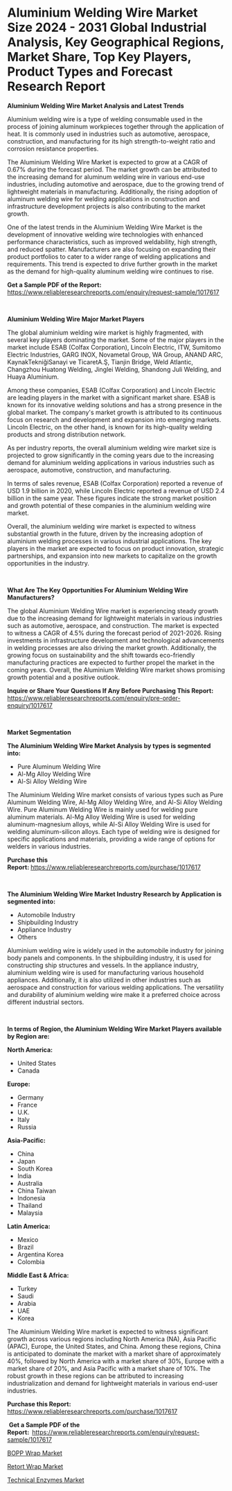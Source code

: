 <p><h1>Aluminium Welding Wire Market Size 2024 - 2031 Global Industrial Analysis, Key Geographical Regions, Market Share, Top Key Players, Product Types and Forecast Research Report</h1></p><p><strong>Aluminium Welding Wire Market Analysis and Latest Trends</strong></p>
<p><p>Aluminium welding wire is a type of welding consumable used in the process of joining aluminum workpieces together through the application of heat. It is commonly used in industries such as automotive, aerospace, construction, and manufacturing for its high strength-to-weight ratio and corrosion resistance properties.</p><p>The Aluminium Welding Wire Market is expected to grow at a CAGR of 0.67% during the forecast period. The market growth can be attributed to the increasing demand for aluminum welding wire in various end-use industries, including automotive and aerospace, due to the growing trend of lightweight materials in manufacturing. Additionally, the rising adoption of aluminum welding wire for welding applications in construction and infrastructure development projects is also contributing to the market growth.</p><p>One of the latest trends in the Aluminium Welding Wire Market is the development of innovative welding wire technologies with enhanced performance characteristics, such as improved weldability, high strength, and reduced spatter. Manufacturers are also focusing on expanding their product portfolios to cater to a wider range of welding applications and requirements. This trend is expected to drive further growth in the market as the demand for high-quality aluminum welding wire continues to rise.</p></p>
<p><strong>Get a Sample PDF of the Report:&nbsp;</strong> <a href="https://www.reliableresearchreports.com/enquiry/request-sample/1017617">https://www.reliableresearchreports.com/enquiry/request-sample/1017617</a></p>
<p>&nbsp;</p>
<p><strong>Aluminium Welding Wire Major Market Players</strong></p>
<p><p>The global aluminium welding wire market is highly fragmented, with several key players dominating the market. Some of the major players in the market include ESAB (Colfax Corporation), Lincoln Electric, ITW, Sumitomo Electric Industries, GARG INOX, Novametal Group, WA Group, ANAND ARC, KaynakTekniğiSanayi ve TicaretA.Ş, Tianjin Bridge, Weld Atlantic, Changzhou Huatong Welding, Jinglei Welding, Shandong Juli Welding, and Huaya Aluminium.</p><p>Among these companies, ESAB (Colfax Corporation) and Lincoln Electric are leading players in the market with a significant market share. ESAB is known for its innovative welding solutions and has a strong presence in the global market. The company's market growth is attributed to its continuous focus on research and development and expansion into emerging markets. Lincoln Electric, on the other hand, is known for its high-quality welding products and strong distribution network.</p><p>As per industry reports, the overall aluminium welding wire market size is projected to grow significantly in the coming years due to the increasing demand for aluminium welding applications in various industries such as aerospace, automotive, construction, and manufacturing.</p><p>In terms of sales revenue, ESAB (Colfax Corporation) reported a revenue of USD 1.9 billion in 2020, while Lincoln Electric reported a revenue of USD 2.4 billion in the same year. These figures indicate the strong market position and growth potential of these companies in the aluminium welding wire market.</p><p>Overall, the aluminium welding wire market is expected to witness substantial growth in the future, driven by the increasing adoption of aluminium welding processes in various industrial applications. The key players in the market are expected to focus on product innovation, strategic partnerships, and expansion into new markets to capitalize on the growth opportunities in the industry.</p></p>
<p>&nbsp;</p>
<p><strong>What Are The Key Opportunities For Aluminium Welding Wire Manufacturers?</strong></p>
<p><p>The global Aluminium Welding Wire market is experiencing steady growth due to the increasing demand for lightweight materials in various industries such as automotive, aerospace, and construction. The market is expected to witness a CAGR of 4.5% during the forecast period of 2021-2026. Rising investments in infrastructure development and technological advancements in welding processes are also driving the market growth. Additionally, the growing focus on sustainability and the shift towards eco-friendly manufacturing practices are expected to further propel the market in the coming years. Overall, the Aluminium Welding Wire market shows promising growth potential and a positive outlook.</p></p>
<p><strong>Inquire or Share Your Questions If Any Before Purchasing This Report:</strong> <a href="https://www.reliableresearchreports.com/enquiry/pre-order-enquiry/1017617">https://www.reliableresearchreports.com/enquiry/pre-order-enquiry/1017617</a></p>
<p>&nbsp;</p>
<p><strong>Market Segmentation</strong></p>
<p><strong>The Aluminium Welding Wire Market Analysis by types is segmented into:</strong></p>
<p><ul><li>Pure Aluminum Welding Wire</li><li>Al-Mg Alloy Welding Wire</li><li>Al-Si Alloy Welding Wire</li></ul></p>
<p><p>The Aluminium Welding Wire market consists of various types such as Pure Aluminum Welding Wire, Al-Mg Alloy Welding Wire, and Al-Si Alloy Welding Wire. Pure Aluminum Welding Wire is mainly used for welding pure aluminum materials. Al-Mg Alloy Welding Wire is used for welding aluminum-magnesium alloys, while Al-Si Alloy Welding Wire is used for welding aluminum-silicon alloys. Each type of welding wire is designed for specific applications and materials, providing a wide range of options for welders in various industries.</p></p>
<p><strong>Purchase this Report:&nbsp;</strong><a href="https://www.reliableresearchreports.com/purchase/1017617">https://www.reliableresearchreports.com/purchase/1017617</a></p>
<p>&nbsp;</p>
<p><strong>The Aluminium Welding Wire Market Industry Research by Application is segmented into:</strong></p>
<p><ul><li>Automobile Industry</li><li>Shipbuilding Industry</li><li>Appliance Industry</li><li>Others</li></ul></p>
<p><p>Aluminium welding wire is widely used in the automobile industry for joining body panels and components. In the shipbuilding industry, it is used for constructing ship structures and vessels. In the appliance industry, aluminium welding wire is used for manufacturing various household appliances. Additionally, it is also utilized in other industries such as aerospace and construction for various welding applications. The versatility and durability of aluminium welding wire make it a preferred choice across different industrial sectors.</p></p>
<p>&nbsp;</p>
<p><strong>In terms of Region, the Aluminium Welding Wire Market Players available by Region are:</strong></p>
<p>
    <p> <strong> North America: </strong>
        <ul>
            <li>United States</li>
            <li>Canada</li>
        </ul>
        </p> 
    <p> <strong> Europe: </strong>
        <ul>
            <li>Germany</li>
            <li>France</li>
            <li>U.K.</li>
            <li>Italy</li>
            <li>Russia</li>
        </ul>
        </p> 
    <p> <strong> Asia-Pacific: </strong>
        <ul>
            <li>China</li>
            <li>Japan</li>
            <li>South Korea</li>
            <li>India</li>
            <li>Australia</li>
            <li>China Taiwan</li>
            <li>Indonesia</li>
            <li>Thailand</li>
            <li>Malaysia</li>
        </ul>
        </p> 
    <p> <strong> Latin America: </strong>
        <ul>
            <li>Mexico</li>
            <li>Brazil</li>
            <li>Argentina Korea</li>
            <li>Colombia</li>
        </ul>
        </p> 
    <p> <strong> Middle East & Africa: </strong>
        <ul>
            <li>Turkey</li>
            <li>Saudi</li>
            <li>Arabia</li>
            <li>UAE</li>
            <li>Korea</li>
        </ul>
    </p>
    </p>
<p><p>The Aluminium Welding Wire market is expected to witness significant growth across various regions including North America (NA), Asia Pacific (APAC), Europe, the United States, and China. Among these regions, China is anticipated to dominate the market with a market share of approximately 40%, followed by North America with a market share of 30%, Europe with a market share of 20%, and Asia Pacific with a market share of 10%. The robust growth in these regions can be attributed to increasing industrialization and demand for lightweight materials in various end-user industries.</p></p>
<p><strong>Purchase this Report: </strong><a href="https://www.reliableresearchreports.com/purchase/1017617">https://www.reliableresearchreports.com/purchase/1017617</a></p>
<p>&nbsp;<strong>Get a Sample PDF of the Report:&nbsp;&nbsp;</strong><a href="https://www.reliableresearchreports.com/enquiry/request-sample/1017617">https://www.reliableresearchreports.com/enquiry/request-sample/1017617</a></p>
<p><strong></strong></p>
<p><p><a href="https://view.publitas.com/reportprime-1/bopp-wrap-market-analysis-examines-its-scope-on-growth-opportunities-and-forecasted-trends-spanning-from-2023-to-2030/">BOPP Wrap Market</a></p><p><a href="https://view.publitas.com/reportprime-1/retort-wrap-market-size-reflecting-a-forecast-till-2030-market-by-type-by-application-and-by-geography/">Retort Wrap Market</a></p><p><a href="https://github.com/danielneavesallisons03mba/Market-Research-Report-List-1/blob/main/technical-enzymes-market.md">Technical Enzymes Market</a></p></p>